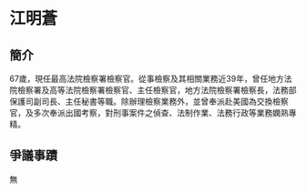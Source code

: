 # 江明蒼


## 簡介

67歲，現任最高法院檢察署檢察官。從事檢察及其相關業務近39年，曾任地方法院檢察署及高等法院檢察署檢察官、主任檢察官，地方法院檢察署檢察長，法務部保護司副司長、主任秘書等職。除辦理檢察業務外，並曾奉派赴美國為交換檢察官，及多次奉派出國考察，對刑事案件之偵查、法制作業、法務行政等業務嫻熟專精。


## 爭議事蹟

無